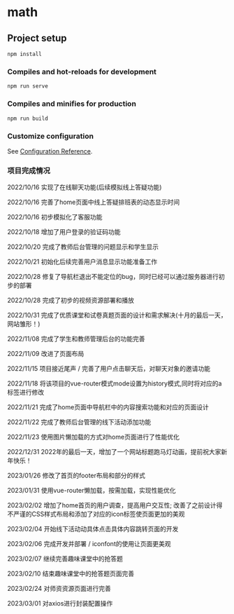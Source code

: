 # math

## Project setup
```
npm install
```

### Compiles and hot-reloads for development
```
npm run serve
```

### Compiles and minifies for production
```
npm run build
```

### Customize configuration
See [Configuration Reference](https://cli.vuejs.org/config/).

### 项目完成情况
2022/10/16 实现了在线聊天功能(后续模拟线上答疑功能)

2022/10/16 完善了home页面中线上答疑排班表的动态显示时间

2022/10/16 初步模拟化了客服功能

2022/10/18 增加了用户登录的验证码功能

2022/10/20 完成了教师后台管理的问题显示和学生显示

2022/10/21 初始化后续完善用户消息显示功能准备工作

2022/10/28 修复了导航栏退出不能定位的bug，同时已经可以通过服务器进行初步的部署

2022/10/28 完成了初步的视频资源部署和播放

2022/10/31 完成了优质课堂和试卷真题页面的设计和需求解决(十月的最后一天，网站雏形！)

2022/11/08 完成了学生和教师管理后台的功能完善

2022/11/09 改进了页面布局
 
2022/11/15 项目接近尾声 / 完善了用户点击聊天后，对聊天对象的邀请功能

2022/11/18 将该项目的vue-router模式mode设置为history模式,同时将对应的a标签进行修改

2022/11/21 完成了home页面中导航栏中的内容搜索功能和对应的页面设计

2022/11/22 完成了教师后台管理的线下活动添加功能

2022/11/23 使用图片懒加载的方式对home页面进行了性能优化

2022/12/31 2022年的最后一天，增加了一个网站标题跑马灯动画，提前祝大家新年快乐！

2023/01/26 修改了首页的footer布局和部分的样式

2023/01/31 使用vue-router懒加载，按需加载，实现性能优化

2023/02/02 增加了home首页的用户调查，提高用户交互性; 改善了之前设计得不严谨的CSS样式布局和添加了对应的icon标签使页面更加的美观

2023/02/04 开始线下活动动具体点击具体内容跳转页面的开发

2023/02/06 完成开发并部署 / iconfont的使用让页面更美观

2023/02/07 继续完善趣味课堂中的抢答题

2023/02/10 结束趣味课堂中的抢答题页面完善

2023/02/24 对师资资源页面进行完善

2023/03/01 对axios进行封装配置操作